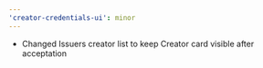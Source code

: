 ```yaml
---
'creator-credentials-ui': minor
---
```


- Changed Issuers creator list to keep Creator card visible after acceptation
